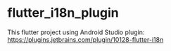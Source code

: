 # flutter_i18n_plugin

This flutter project using Android Studio plugin: https://plugins.jetbrains.com/plugin/10128-flutter-i18n
